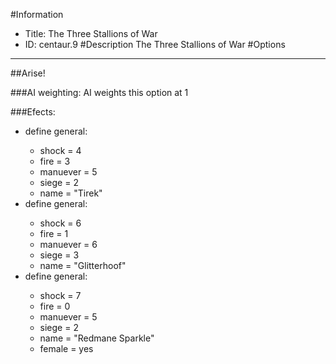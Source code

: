 #Information
 - Title: The Three Stallions of War
 - ID: centaur.9
#Description
The Three Stallions of War
#Options

___
##Arise!

###AI weighting:
AI weights this option at 1


###Efects:<ul><li>define general:</li><ul><li>shock = 4</li><li>fire = 3</li><li>manuever = 5</li><li>siege = 2</li><li>name = "Tirek"</li></ul><li>define general:</li><ul><li>shock = 6</li><li>fire = 1</li><li>manuever = 6</li><li>siege = 3</li><li>name = "Glitterhoof"</li></ul><li>define general:</li><ul><li>shock = 7</li><li>fire = 0</li><li>manuever = 5</li><li>siege = 2</li><li>name = "Redmane Sparkle"</li><li>female = yes</li></ul></ul>
